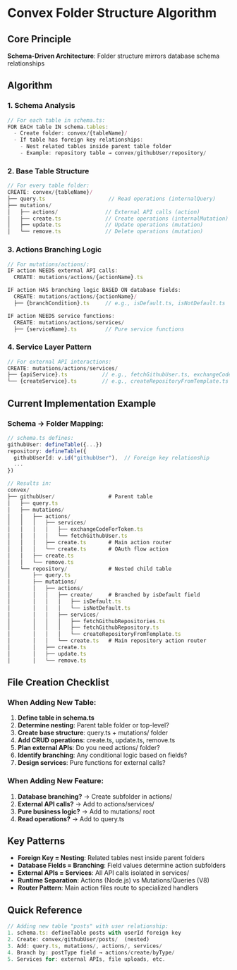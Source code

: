 # Convex Folder Structure Algorithm

## Core Principle
**Schema-Driven Architecture**: Folder structure mirrors database schema relationships

## Algorithm

### 1. Schema Analysis
```typescript
// For each table in schema.ts:
FOR EACH table IN schema.tables:
  - Create folder: convex/{tableName}/
  - If table has foreign key relationships:
    - Nest related tables inside parent table folder
    - Example: repository table → convex/githubUser/repository/
```

### 2. Base Table Structure
```typescript
// For every table folder:
CREATE: convex/{tableName}/
├── query.ts                    // Read operations (internalQuery)
├── mutations/
│   ├── actions/               // External API calls (action)
│   ├── create.ts              // Create operations (internalMutation)
│   ├── update.ts              // Update operations (mutation)
│   └── remove.ts              // Delete operations (mutation)
```

### 3. Actions Branching Logic
```typescript
// For mutations/actions/:
IF action NEEDS external API calls:
  CREATE: mutations/actions/{actionName}.ts

IF action HAS branching logic BASED ON database fields:
  CREATE: mutations/actions/{actionName}/
  ├── {branchCondition}.ts     // e.g., isDefault.ts, isNotDefault.ts

IF action NEEDS service functions:
  CREATE: mutations/actions/services/
  ├── {serviceName}.ts         // Pure service functions
```

### 4. Service Layer Pattern
```typescript
// For external API interactions:
CREATE: mutations/actions/services/
├── {apiService}.ts           // e.g., fetchGithubUser.ts, exchangeCodeForToken.ts
└── {createService}.ts        // e.g., createRepositoryFromTemplate.ts
```

## Current Implementation Example

### Schema → Folder Mapping:
```typescript
// schema.ts defines:
githubUser: defineTable({...})
repository: defineTable({
  githubUserId: v.id("githubUser"),  // Foreign key relationship
  ...
})

// Results in:
convex/
├── githubUser/                 # Parent table
│   ├── query.ts
│   ├── mutations/
│   │   ├── actions/
│   │   │   ├── services/
│   │   │   │   ├── exchangeCodeForToken.ts
│   │   │   │   └── fetchGithubUser.ts
│   │   │   ├── create.ts       # Main action router
│   │   │   └── create.ts       # OAuth flow action
│   │   ├── create.ts
│   │   └── remove.ts
│   └── repository/             # Nested child table
│       ├── query.ts
│       ├── mutations/
│       │   ├── actions/
│       │   │   ├── create/     # Branched by isDefault field
│       │   │   │   ├── isDefault.ts
│       │   │   │   └── isNotDefault.ts
│       │   │   ├── services/
│       │   │   │   ├── fetchGithubRepositories.ts
│       │   │   │   ├── fetchGithubRepository.ts
│       │   │   │   └── createRepositoryFromTemplate.ts
│       │   │   └── create.ts   # Main repository action router
│       │   ├── create.ts
│       │   ├── update.ts
│       │   └── remove.ts
```

## File Creation Checklist

### When Adding New Table:
1. **Define table in schema.ts**
2. **Determine nesting**: Parent table folder or top-level?
3. **Create base structure**: query.ts + mutations/ folder
4. **Add CRUD operations**: create.ts, update.ts, remove.ts
5. **Plan external APIs**: Do you need actions/ folder?
6. **Identify branching**: Any conditional logic based on fields?
7. **Design services**: Pure functions for external calls?

### When Adding New Feature:
1. **Database branching?** → Create subfolder in actions/
2. **External API calls?** → Add to actions/services/
3. **Pure business logic?** → Add to mutations/ root
4. **Read operations?** → Add to query.ts

## Key Patterns

- **Foreign Key = Nesting**: Related tables nest inside parent folders
- **Database Fields = Branching**: Field values determine action subfolders
- **External APIs = Services**: All API calls isolated in services/
- **Runtime Separation**: Actions (Node.js) vs Mutations/Queries (V8)
- **Router Pattern**: Main action files route to specialized handlers

## Quick Reference

```typescript
// Adding new table "posts" with user relationship:
1. schema.ts: defineTable posts with userId foreign key
2. Create: convex/githubUser/posts/  (nested)
3. Add: query.ts, mutations/, actions/, services/
4. Branch by: postType field → actions/create/byType/
5. Services for: external APIs, file uploads, etc.
```
